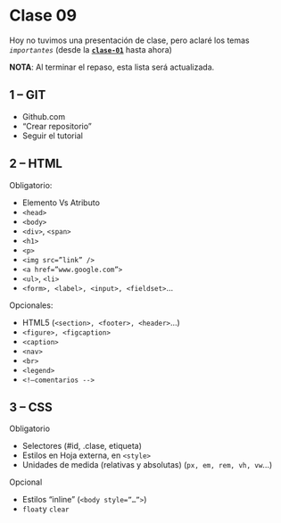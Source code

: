# Clase 09

Hoy no tuvimos una presentación de clase, pero aclaré los temas _`importantes`_ (desde la [**`clase-01`**](https://github.com/ada-frontend-septimageneracion/clase-01) hasta ahora)

**NOTA**: Al terminar el repaso, esta lista será actualizada.

## 1 – GIT

- Github.com
- “Crear repositorio”
- Seguir el tutorial

## 2 – HTML

Obligatorio:

- Elemento Vs Atributo
- `<head>`
- `<body>`
- `<div>`, `<span>`
- `<h1>`
- `<p>`
- `<img src=”link” />`
- `<a href=”www.google.com”>`
- `<ul>`, `<li>`
- `<form>, <label>, <input>, <fieldset>`…

Opcionales:

- HTML5 (`<section>, <footer>, <header>`…)
- `<figure>, <figcaption>`
- `<caption>`
- `<nav>`
- `<br>`
- `<legend>`
- `<!—comentarios -->`

## 3 – CSS

Obligatorio

- Selectores (#id, .clase, etiqueta)
- Estilos en Hoja externa, en `<style>`
- Unidades de medida (relativas y absolutas) (`px, em, rem, vh, vw`...)

Opcional

- Estilos “inline” (`<body style=”…”>`)
- `float`y `clear`
